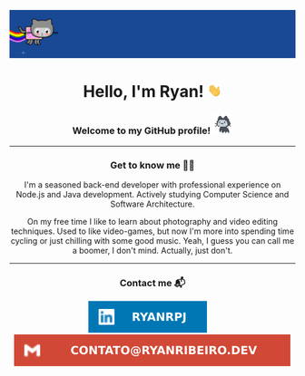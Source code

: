 <p align="center">
<img src="assets/nyancat.gif">
</p>

<h1 align="center"> Hello, I'm Ryan! <img src="assets/greetings.gif" width=25px></h1>

<div align="center">
<h3> Welcome to my GitHub profile! <img src="assets/github.gif" width=35px /> </h3>
</div>

---

<div align="center">
<h3>Get to know me 🗿🍷</h3>
I'm a seasoned back-end developer with professional experience on Node.js and Java development.
Actively studying Computer Science and Software Architecture.

On my free time I like to learn about photography and video editing techniques. Used to like video-games, but now
I'm more into spending time cycling or just chilling with some good music. Yeah, I guess you can call me a boomer,
I don't mind.  Actually, just don't.
</div>

---

<h3 align="center">Contact me 📬</h3>
<p align="center">
<a href="https://www.linkedin.com/in/ryanrpj/"><img src="assets/linkedin.svg" alt="LinkedIn"/></a>
&nbsp;&nbsp;&nbsp;
<a href="mailto:contato@ryanribeiro.dev/"><img src="assets/email.svg" alt="E-mail"/></a>
</p>
